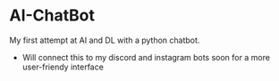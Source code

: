# AI-ChatBot
My first attempt at AI and DL with a python chatbot.
- Will connect this to my discord and instagram bots soon for a more user-friendy interface
